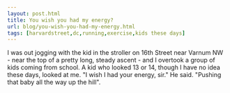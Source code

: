 ```yaml
---
layout: post.html
title: You wish you had my energy?
url: blog/you-wish-you-had-my-energy.html
tags: [harvardstreet,dc,running,exercise,kids these days]
---
```

I was out jogging with the kid in the stroller on 16th Street near Varnum NW - near the top of a pretty long, steady ascent - and I overtook a group of kids coming from school. A kid who looked 13 or 14, though I have no idea these days, looked at me. "I wish I had your energy, sir." He said. "Pushing that baby all the way up the hill".
